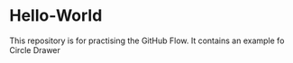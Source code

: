 # Hello-World
This repository is for practising the GitHub Flow.
It contains an example fo Circle Drawer
